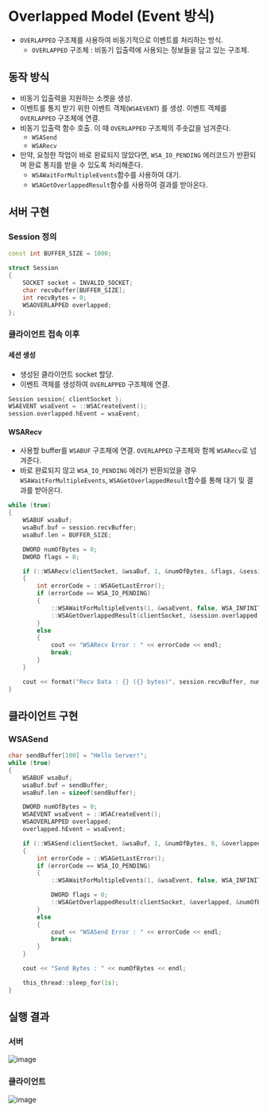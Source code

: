# Overlapped Model (Event 방식)
- `OVERLAPPED` 구조체를 사용하여 비동기적으로 이벤트를 처리하는 방식.
  - `OVERLAPPED` 구조체 : 비동기 입출력에 사용되는 정보들을 담고 있는 구조체.
## 동작 방식
- 비동기 입출력을 지원하는 소켓을 생성.
- 이벤트를 통지 받기 위한 이벤트 객체(`WSAEVENT`) 를 생성. 이벤트 객체를 `OVERLAPPED` 구조체에 연결.
- 비동기 입출력 함수 호출. 이 때 `OVERLAPPED` 구조체의 주솟값을 넘겨준다.
  - `WSASend`
  - `WSARecv`
- 만약, 요청한 작업이 바로 완료되지 않았다면, `WSA_IO_PENDING` 에러코드가 반환되며 완료 통지를 받을 수 있도록 처리해준다.
  - `WSAWaitForMultipleEvents`함수를 사용하여 대기.
  - `WSAGetOverlappedResult`함수를 사용하여 결과를 받아온다.
## 서버 구현
### Session 정의
```c++
const int BUFFER_SIZE = 1000;

struct Session
{
    SOCKET socket = INVALID_SOCKET;
    char recvBuffer[BUFFER_SIZE];
    int recvBytes = 0;
    WSAOVERLAPPED overlapped;
};
```
### 클라이언트 접속 이후
#### 세션 생성
- 생성된 클라이언트 socket 할당.
- 이벤트 객체를 생성하여 `OVERLAPPED` 구조체에 연결.
```c++
Session session{ clientSocket };
WSAEVENT wsaEvent = ::WSACreateEvent();
session.overlapped.hEvent = wsaEvent;
```
#### WSARecv
- 사용할 buffer를 `WSABUF` 구조체에 연결. `OVERLAPPED` 구조체와 함께 `WSARecv`로 넘겨준다.
- 바로 완료되지 않고 `WSA_IO_PENDING` 에러가 반환되었을 경우 `WSAWaitForMultipleEvents`, `WSAGetOverlappedResult`함수를 통해 대기 및 결과를 받아온다.
```c++
while (true)
{
    WSABUF wsaBuf;
    wsaBuf.buf = session.recvBuffer;
    wsaBuf.len = BUFFER_SIZE;

    DWORD numOfBytes = 0;
    DWORD flags = 0;

    if (::WSARecv(clientSocket, &wsaBuf, 1, &numOfBytes, &flags, &session.overlapped, nullptr) == SOCKET_ERROR)
    {
        int errorCode = ::WSAGetLastError();
        if (errorCode == WSA_IO_PENDING)
        {
            ::WSAWaitForMultipleEvents(1, &wsaEvent, false, WSA_INFINITE, false);
            ::WSAGetOverlappedResult(clientSocket, &session.overlapped, &numOfBytes, false, &flags);
        }
        else
        {
            cout << "WSARecv Error : " << errorCode << endl;
            break;
        }
    }

    cout << format("Recv Data : {} ({} bytes)", session.recvBuffer, numOfBytes) << endl;
}
```
## 클라이언트 구현
### WSASend
```c++
char sendBuffer[100] = "Hello Server!";
while (true)
{
    WSABUF wsaBuf;
    wsaBuf.buf = sendBuffer;
    wsaBuf.len = sizeof(sendBuffer);

    DWORD numOfBytes = 0;
    WSAEVENT wsaEvent = ::WSACreateEvent();
    WSAOVERLAPPED overlapped;
    overlapped.hEvent = wsaEvent;

    if (::WSASend(clientSocket, &wsaBuf, 1, &numOfBytes, 0, &overlapped, nullptr) == SOCKET_ERROR)
    {
        int errorCode = ::WSAGetLastError();
        if (errorCode == WSA_IO_PENDING)
        {
            ::WSAWaitForMultipleEvents(1, &wsaEvent, false, WSA_INFINITE, false);

            DWORD flags = 0;
            ::WSAGetOverlappedResult(clientSocket, &overlapped, &numOfBytes, false, &flags);
        }
        else
        {
            cout << "WSASend Error : " << errorCode << endl;
            break;
        }
    }

    cout << "Send Bytes : " << numOfBytes << endl;

    this_thread::sleep_for(1s);
}
```
## 실행 결과
### 서버
![image](https://github.com/Wseop/game-server-note/assets/18005580/bb84fd9e-7f09-481e-a413-73a66f562af8)
### 클라이언트
![image](https://github.com/Wseop/game-server-note/assets/18005580/593d7a6e-a577-4504-8cad-dda2abc9facd)


